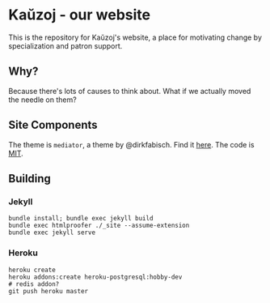 # Kaŭzoj - our website

This is the repository for Kaŭzoj's website, a place for motivating change by
specialization and patron support.

## Why?
Because there's lots of causes to think about. What if we actually moved the
needle on them?


## Site Components
The theme is `mediator`, a theme by @dirkfabisch. Find it [here](https://github.com/dirkfabisch/mediator).
The code is [MIT](LICENSE).


## Building

### Jekyll

```
bundle install; bundle exec jekyll build
bundle exec htmlproofer ./_site --assume-extension
bundle exec jekyll serve
```

### Heroku
```
heroku create
heroku addons:create heroku-postgresql:hobby-dev
# redis addon?
git push heroku master
```
